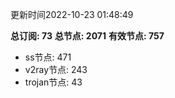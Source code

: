 更新时间2022-10-23 01:48:49

**总订阅: 73**
**总节点: 2071**
**有效节点: 757**
- ss节点: 471
- v2ray节点: 243
- trojan节点: 43
